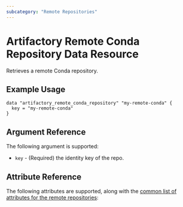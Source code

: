 ```yaml
---
subcategory: "Remote Repositories"
---
```

# Artifactory Remote Conda Repository Data Resource

Retrieves a remote Conda repository.

## Example Usage

```hcl
data "artifactory_remote_conda_repository" "my-remote-conda" {
  key = "my-remote-conda"
}
```

## Argument Reference

The following argument is supported:

* `key` - (Required) the identity key of the repo.

## Attribute Reference

The following attributes are supported, along with the [common list of attributes for the remote repositories](remote.md):